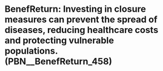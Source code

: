 # BenefReturn: __Investing in closure measures can prevent the spread of diseases, reducing healthcare costs and protecting vulnerable populations.__ (PBN__BenefReturn_458)

